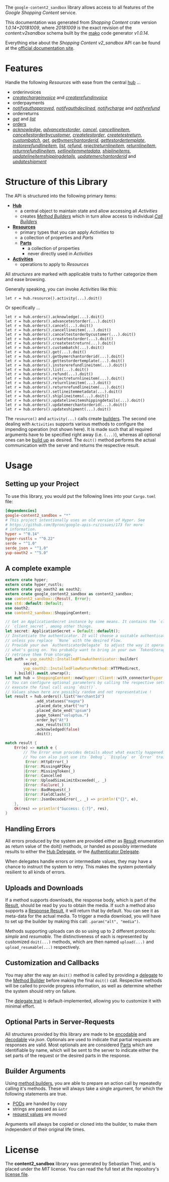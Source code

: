 <!---
DO NOT EDIT !
This file was generated automatically from 'src/mako/api/README.md.mako'
DO NOT EDIT !
-->
The `google-content2_sandbox` library allows access to all features of the *Google Shopping Content* service.

This documentation was generated from *Shopping Content* crate version *1.0.14+20181009*, where *20181009* is the exact revision of the *content:v2sandbox* schema built by the [mako](http://www.makotemplates.org/) code generator *v1.0.14*.

Everything else about the *Shopping Content* *v2_sandbox* API can be found at the
[official documentation site](https://developers.google.com/shopping-content).
# Features

Handle the following *Resources* with ease from the central [hub](https://docs.rs/google-content2_sandbox/1.0.14+20181009/google_content2_sandbox/ShoppingContent) ... 

* orderinvoices
 * [*createchargeinvoice*](https://docs.rs/google-content2_sandbox/1.0.14+20181009/google_content2_sandbox/api::OrderinvoiceCreatechargeinvoiceCall) and [*createrefundinvoice*](https://docs.rs/google-content2_sandbox/1.0.14+20181009/google_content2_sandbox/api::OrderinvoiceCreaterefundinvoiceCall)
* orderpayments
 * [*notifyauthapproved*](https://docs.rs/google-content2_sandbox/1.0.14+20181009/google_content2_sandbox/api::OrderpaymentNotifyauthapprovedCall), [*notifyauthdeclined*](https://docs.rs/google-content2_sandbox/1.0.14+20181009/google_content2_sandbox/api::OrderpaymentNotifyauthdeclinedCall), [*notifycharge*](https://docs.rs/google-content2_sandbox/1.0.14+20181009/google_content2_sandbox/api::OrderpaymentNotifychargeCall) and [*notifyrefund*](https://docs.rs/google-content2_sandbox/1.0.14+20181009/google_content2_sandbox/api::OrderpaymentNotifyrefundCall)
* orderreturns
 * [*get*](https://docs.rs/google-content2_sandbox/1.0.14+20181009/google_content2_sandbox/api::OrderreturnGetCall) and [*list*](https://docs.rs/google-content2_sandbox/1.0.14+20181009/google_content2_sandbox/api::OrderreturnListCall)
* [orders](https://docs.rs/google-content2_sandbox/1.0.14+20181009/google_content2_sandbox/api::Order)
 * [*acknowledge*](https://docs.rs/google-content2_sandbox/1.0.14+20181009/google_content2_sandbox/api::OrderAcknowledgeCall), [*advancetestorder*](https://docs.rs/google-content2_sandbox/1.0.14+20181009/google_content2_sandbox/api::OrderAdvancetestorderCall), [*cancel*](https://docs.rs/google-content2_sandbox/1.0.14+20181009/google_content2_sandbox/api::OrderCancelCall), [*cancellineitem*](https://docs.rs/google-content2_sandbox/1.0.14+20181009/google_content2_sandbox/api::OrderCancellineitemCall), [*canceltestorderbycustomer*](https://docs.rs/google-content2_sandbox/1.0.14+20181009/google_content2_sandbox/api::OrderCanceltestorderbycustomerCall), [*createtestorder*](https://docs.rs/google-content2_sandbox/1.0.14+20181009/google_content2_sandbox/api::OrderCreatetestorderCall), [*createtestreturn*](https://docs.rs/google-content2_sandbox/1.0.14+20181009/google_content2_sandbox/api::OrderCreatetestreturnCall), [*custombatch*](https://docs.rs/google-content2_sandbox/1.0.14+20181009/google_content2_sandbox/api::OrderCustombatchCall), [*get*](https://docs.rs/google-content2_sandbox/1.0.14+20181009/google_content2_sandbox/api::OrderGetCall), [*getbymerchantorderid*](https://docs.rs/google-content2_sandbox/1.0.14+20181009/google_content2_sandbox/api::OrderGetbymerchantorderidCall), [*gettestordertemplate*](https://docs.rs/google-content2_sandbox/1.0.14+20181009/google_content2_sandbox/api::OrderGettestordertemplateCall), [*instorerefundlineitem*](https://docs.rs/google-content2_sandbox/1.0.14+20181009/google_content2_sandbox/api::OrderInstorerefundlineitemCall), [*list*](https://docs.rs/google-content2_sandbox/1.0.14+20181009/google_content2_sandbox/api::OrderListCall), [*refund*](https://docs.rs/google-content2_sandbox/1.0.14+20181009/google_content2_sandbox/api::OrderRefundCall), [*rejectreturnlineitem*](https://docs.rs/google-content2_sandbox/1.0.14+20181009/google_content2_sandbox/api::OrderRejectreturnlineitemCall), [*returnlineitem*](https://docs.rs/google-content2_sandbox/1.0.14+20181009/google_content2_sandbox/api::OrderReturnlineitemCall), [*returnrefundlineitem*](https://docs.rs/google-content2_sandbox/1.0.14+20181009/google_content2_sandbox/api::OrderReturnrefundlineitemCall), [*setlineitemmetadata*](https://docs.rs/google-content2_sandbox/1.0.14+20181009/google_content2_sandbox/api::OrderSetlineitemmetadataCall), [*shiplineitems*](https://docs.rs/google-content2_sandbox/1.0.14+20181009/google_content2_sandbox/api::OrderShiplineitemCall), [*updatelineitemshippingdetails*](https://docs.rs/google-content2_sandbox/1.0.14+20181009/google_content2_sandbox/api::OrderUpdatelineitemshippingdetailCall), [*updatemerchantorderid*](https://docs.rs/google-content2_sandbox/1.0.14+20181009/google_content2_sandbox/api::OrderUpdatemerchantorderidCall) and [*updateshipment*](https://docs.rs/google-content2_sandbox/1.0.14+20181009/google_content2_sandbox/api::OrderUpdateshipmentCall)




# Structure of this Library

The API is structured into the following primary items:

* **[Hub](https://docs.rs/google-content2_sandbox/1.0.14+20181009/google_content2_sandbox/ShoppingContent)**
    * a central object to maintain state and allow accessing all *Activities*
    * creates [*Method Builders*](https://docs.rs/google-content2_sandbox/1.0.14+20181009/google_content2_sandbox/client::MethodsBuilder) which in turn
      allow access to individual [*Call Builders*](https://docs.rs/google-content2_sandbox/1.0.14+20181009/google_content2_sandbox/client::CallBuilder)
* **[Resources](https://docs.rs/google-content2_sandbox/1.0.14+20181009/google_content2_sandbox/client::Resource)**
    * primary types that you can apply *Activities* to
    * a collection of properties and *Parts*
    * **[Parts](https://docs.rs/google-content2_sandbox/1.0.14+20181009/google_content2_sandbox/client::Part)**
        * a collection of properties
        * never directly used in *Activities*
* **[Activities](https://docs.rs/google-content2_sandbox/1.0.14+20181009/google_content2_sandbox/client::CallBuilder)**
    * operations to apply to *Resources*

All *structures* are marked with applicable traits to further categorize them and ease browsing.

Generally speaking, you can invoke *Activities* like this:

```Rust,ignore
let r = hub.resource().activity(...).doit()
```

Or specifically ...

```ignore
let r = hub.orders().acknowledge(...).doit()
let r = hub.orders().advancetestorder(...).doit()
let r = hub.orders().cancel(...).doit()
let r = hub.orders().cancellineitem(...).doit()
let r = hub.orders().canceltestorderbycustomer(...).doit()
let r = hub.orders().createtestorder(...).doit()
let r = hub.orders().createtestreturn(...).doit()
let r = hub.orders().custombatch(...).doit()
let r = hub.orders().get(...).doit()
let r = hub.orders().getbymerchantorderid(...).doit()
let r = hub.orders().gettestordertemplate(...).doit()
let r = hub.orders().instorerefundlineitem(...).doit()
let r = hub.orders().list(...).doit()
let r = hub.orders().refund(...).doit()
let r = hub.orders().rejectreturnlineitem(...).doit()
let r = hub.orders().returnlineitem(...).doit()
let r = hub.orders().returnrefundlineitem(...).doit()
let r = hub.orders().setlineitemmetadata(...).doit()
let r = hub.orders().shiplineitems(...).doit()
let r = hub.orders().updatelineitemshippingdetails(...).doit()
let r = hub.orders().updatemerchantorderid(...).doit()
let r = hub.orders().updateshipment(...).doit()
```

The `resource()` and `activity(...)` calls create [builders][builder-pattern]. The second one dealing with `Activities` 
supports various methods to configure the impending operation (not shown here). It is made such that all required arguments have to be 
specified right away (i.e. `(...)`), whereas all optional ones can be [build up][builder-pattern] as desired.
The `doit()` method performs the actual communication with the server and returns the respective result.

# Usage

## Setting up your Project

To use this library, you would put the following lines into your `Cargo.toml` file:

```toml
[dependencies]
google-content2_sandbox = "*"
# This project intentionally uses an old version of Hyper. See
# https://github.com/Byron/google-apis-rs/issues/173 for more
# information.
hyper = "^0.14"
hyper-rustls = "^0.22"
serde = "^1.0"
serde_json = "^1.0"
yup-oauth2 = "^5.0"
```

## A complete example

```Rust
extern crate hyper;
extern crate hyper_rustls;
extern crate yup_oauth2 as oauth2;
extern crate google_content2_sandbox as content2_sandbox;
use content2_sandbox::{Result, Error};
use std::default::Default;
use oauth2;
use content2_sandbox::ShoppingContent;

// Get an ApplicationSecret instance by some means. It contains the `client_id` and 
// `client_secret`, among other things.
let secret: ApplicationSecret = Default::default();
// Instantiate the authenticator. It will choose a suitable authentication flow for you, 
// unless you replace  `None` with the desired Flow.
// Provide your own `AuthenticatorDelegate` to adjust the way it operates and get feedback about 
// what's going on. You probably want to bring in your own `TokenStorage` to persist tokens and
// retrieve them from storage.
let auth = yup_oauth2::InstalledFlowAuthenticator::builder(
        secret,
        yup_oauth2::InstalledFlowReturnMethod::HTTPRedirect,
    ).build().await.unwrap();
let mut hub = ShoppingContent::new(hyper::Client::with_connector(hyper::net::HttpsConnector::new(hyper_rustls::TlsClient::new())), auth);
// You can configure optional parameters by calling the respective setters at will, and
// execute the final call using `doit()`.
// Values shown here are possibly random and not representative !
let result = hub.orders().list("merchantId")
             .add_statuses("magna")
             .placed_date_start("no")
             .placed_date_end("ipsum")
             .page_token("voluptua.")
             .order_by("At")
             .max_results(93)
             .acknowledged(false)
             .doit();

match result {
    Err(e) => match e {
        // The Error enum provides details about what exactly happened.
        // You can also just use its `Debug`, `Display` or `Error` traits
         Error::HttpError(_)
        |Error::MissingAPIKey
        |Error::MissingToken(_)
        |Error::Cancelled
        |Error::UploadSizeLimitExceeded(_, _)
        |Error::Failure(_)
        |Error::BadRequest(_)
        |Error::FieldClash(_)
        |Error::JsonDecodeError(_, _) => println!("{}", e),
    },
    Ok(res) => println!("Success: {:?}", res),
}

```
## Handling Errors

All errors produced by the system are provided either as [Result](https://docs.rs/google-content2_sandbox/1.0.14+20181009/google_content2_sandbox/client::Result) enumeration as return value of
the doit() methods, or handed as possibly intermediate results to either the 
[Hub Delegate](https://docs.rs/google-content2_sandbox/1.0.14+20181009/google_content2_sandbox/client::Delegate), or the [Authenticator Delegate](https://docs.rs/yup-oauth2/*/yup_oauth2/trait.AuthenticatorDelegate.html).

When delegates handle errors or intermediate values, they may have a chance to instruct the system to retry. This 
makes the system potentially resilient to all kinds of errors.

## Uploads and Downloads
If a method supports downloads, the response body, which is part of the [Result](https://docs.rs/google-content2_sandbox/1.0.14+20181009/google_content2_sandbox/client::Result), should be
read by you to obtain the media.
If such a method also supports a [Response Result](https://docs.rs/google-content2_sandbox/1.0.14+20181009/google_content2_sandbox/client::ResponseResult), it will return that by default.
You can see it as meta-data for the actual media. To trigger a media download, you will have to set up the builder by making
this call: `.param("alt", "media")`.

Methods supporting uploads can do so using up to 2 different protocols: 
*simple* and *resumable*. The distinctiveness of each is represented by customized 
`doit(...)` methods, which are then named `upload(...)` and `upload_resumable(...)` respectively.

## Customization and Callbacks

You may alter the way an `doit()` method is called by providing a [delegate](https://docs.rs/google-content2_sandbox/1.0.14+20181009/google_content2_sandbox/client::Delegate) to the 
[Method Builder](https://docs.rs/google-content2_sandbox/1.0.14+20181009/google_content2_sandbox/client::CallBuilder) before making the final `doit()` call. 
Respective methods will be called to provide progress information, as well as determine whether the system should 
retry on failure.

The [delegate trait](https://docs.rs/google-content2_sandbox/1.0.14+20181009/google_content2_sandbox/client::Delegate) is default-implemented, allowing you to customize it with minimal effort.

## Optional Parts in Server-Requests

All structures provided by this library are made to be [encodable](https://docs.rs/google-content2_sandbox/1.0.14+20181009/google_content2_sandbox/client::RequestValue) and 
[decodable](https://docs.rs/google-content2_sandbox/1.0.14+20181009/google_content2_sandbox/client::ResponseResult) via *json*. Optionals are used to indicate that partial requests are responses 
are valid.
Most optionals are are considered [Parts](https://docs.rs/google-content2_sandbox/1.0.14+20181009/google_content2_sandbox/client::Part) which are identifiable by name, which will be sent to 
the server to indicate either the set parts of the request or the desired parts in the response.

## Builder Arguments

Using [method builders](https://docs.rs/google-content2_sandbox/1.0.14+20181009/google_content2_sandbox/client::CallBuilder), you are able to prepare an action call by repeatedly calling it's methods.
These will always take a single argument, for which the following statements are true.

* [PODs][wiki-pod] are handed by copy
* strings are passed as `&str`
* [request values](https://docs.rs/google-content2_sandbox/1.0.14+20181009/google_content2_sandbox/client::RequestValue) are moved

Arguments will always be copied or cloned into the builder, to make them independent of their original life times.

[wiki-pod]: http://en.wikipedia.org/wiki/Plain_old_data_structure
[builder-pattern]: http://en.wikipedia.org/wiki/Builder_pattern
[google-go-api]: https://github.com/google/google-api-go-client

# License
The **content2_sandbox** library was generated by Sebastian Thiel, and is placed 
under the *MIT* license.
You can read the full text at the repository's [license file][repo-license].

[repo-license]: https://github.com/Byron/google-apis-rsblob/master/LICENSE.md

